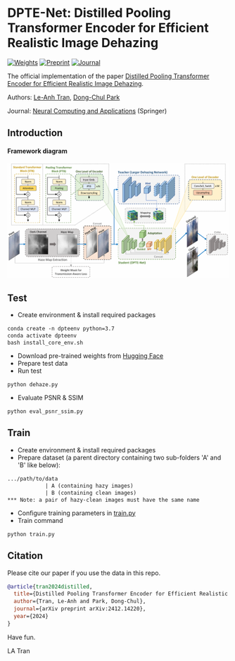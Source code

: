 # DPTE-Net: Distilled Pooling Transformer Encoder for Efficient Realistic Image Dehazing

[![Weights](https://img.shields.io/badge/Weights-Hugging_Face-gold)](https://huggingface.co/tranleanh/dpte-net)
[![Preprint](https://img.shields.io/badge/Preprint-arXiv-red)](https://arxiv.org/abs/2412.14220)
[![Journal](https://img.shields.io/badge/Article-Springer-blue)](https://link.springer.com/article/10.1007/s00521-024-10930-8)

The official implementation of the paper [Distilled Pooling Transformer Encoder for Efficient Realistic Image Dehazing](https://link.springer.com/article/10.1007/s00521-024-10930-8).

Authors: [Le-Anh Tran](https://scholar.google.com/citations?user=WzcUE5YAAAAJ&hl=en), [Dong-Chul Park](https://scholar.google.com/citations?user=VZUH4sUAAAAJ&hl=en)

Journal: [Neural Computing and Applications](https://link.springer.com/journal/521) (Springer)

## Introduction

#### Framework diagram

<p align="center">
<img src="docs/dptenet.png" width="1000">
</p>

## Test

- Create environment & install required packages
```
conda create -n dpteenv python=3.7
conda activate dpteenv
bash install_core_env.sh
```
- Download pre-trained weights from [Hugging Face](https://huggingface.co/tranleanh/dpte-net)
- Prepare test data
- Run test
```
python dehaze.py
```
- Evaluate PSNR & SSIM
```
python eval_psnr_ssim.py
```

## Train

- Create environment & install required packages
- Prepare dataset (a parent directory containing two sub-folders 'A' and 'B' like below):

```bashrc
.../path/to/data
            | A (containing hazy images)
            | B (containing clean images)
*** Note: a pair of hazy-clean images must have the same name
```
- Configure training parameters in [train.py](https://github.com/tranleanh/dpte-net/blob/main/train.py#L147)
- Train command
```
python train.py
```

## Citation

Please cite our paper if you use the data in this repo.
```bibtex
@article{tran2024distilled,
  title={Distilled Pooling Transformer Encoder for Efficient Realistic Image Dehazing},
  author={Tran, Le-Anh and Park, Dong-Chul},
  journal={arXiv preprint arXiv:2412.14220},
  year={2024}
}
```
Have fun.

LA Tran
